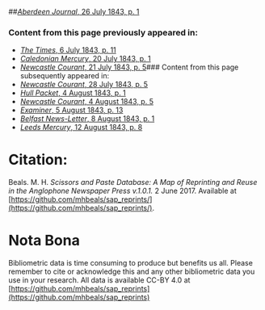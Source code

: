 ##[*Aberdeen Journal*, 26 July 1843, p. 1](https://mhbeals.github.io/sap_html/Aberdeen-Journal/Aberdeen-Journal-26-July-1843-p-1)

### Content from this page previously appeared in:
+ [*The Times*, 6 July 1843, p. 11](https://mhbeals.github.io/sap_html/The-Times/The-Times-6-July-1843-p-11)
+ [*Caledonian Mercury*, 20 July 1843, p. 1](https://mhbeals.github.io/sap_html/Caledonian-Mercury/Caledonian-Mercury-20-July-1843-p-1)
+ [*Newcastle Courant*, 21 July 1843, p. 5](https://mhbeals.github.io/sap_html/Newcastle-Courant/Newcastle-Courant-21-July-1843-p-5)### Content from this page subsequently appeared in:
+ [*Newcastle Courant*, 28 July 1843, p. 5](https://mhbeals.github.io/sap_html/Newcastle-Courant/Newcastle-Courant-28-July-1843-p-5)
+ [*Hull Packet*, 4 August 1843, p. 1](https://mhbeals.github.io/sap_html/Hull-Packet/Hull-Packet-4-August-1843-p-1)
+ [*Newcastle Courant*, 4 August 1843, p. 5](https://mhbeals.github.io/sap_html/Newcastle-Courant/Newcastle-Courant-4-August-1843-p-5)
+ [*Examiner*, 5 August 1843, p. 13](https://mhbeals.github.io/sap_html/Examiner/Examiner-5-August-1843-p-13)
+ [*Belfast News-Letter*, 8 August 1843, p. 1](https://mhbeals.github.io/sap_html/Belfast-News-Letter/Belfast-News-Letter-8-August-1843-p-1)
+ [*Leeds Mercury*, 12 August 1843, p. 8](https://mhbeals.github.io/sap_html/Leeds-Mercury/Leeds-Mercury-12-August-1843-p-8)
                    
# Citation: 

Beals. M. H. *Scissors and Paste Database: A Map of Reprinting and Reuse in the Anglophone Newspaper Press v.1.0.1.* 2 June 2017. Available at [https://github.com/mhbeals/sap_reprints/](https://github.com/mhbeals/sap_reprints/). 
                    
# Nota Bona

Bibliometric data is time consuming to produce but benefits us all. Please remember to cite or acknowledge this and any other bibliometric data you use in your research. All data is available CC-BY 4.0 at [https://github.com/mhbeals/sap_reprints](https://github.com/mhbeals/sap_reprints)